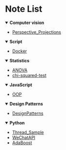 <h1>Note List</h1>


<details open>
  <summary><b>Computer vision</b></summary>
  <ul>
    <li><a href="https://github.com/dryadd44651/Note/tree/master/Computer_vision/Perspective_Projections">Perspective_Projections</a>
  </ul>
</details>
<details open>
  <summary><b>Script</b></summary>
  <ul>
    <li><a href="https://github.com/dryadd44651/Note/blob/master/Docker">Docker</a>
  </ul>
</details>
<details open>
  <summary><b>Statistics</b></summary>
  <ul>
    <li><a href="https://github.com/dryadd44651/Note/tree/master/Statistics/ANOVA">ANOVA</a>
    <li><a href="https://github.com/dryadd44651/Note/tree/master/Statistics/chi-squared-test">chi-squared-test</a>
    
  </ul>
</details>
<details open>
  <summary><b>JavaScript</b></summary>
  <ul>
    <li><a href="https://github.com/dryadd44651/Note/blob/master/JavaScript/JS_OOP.pdf">OOP</a>
  </ul>
</details>
<details open>
  <summary><b>Design Patterns</b></summary>
  <ul>
    <li><a href="https://github.com/dryadd44651/Note/tree/master/DesignPatterns">DesignPatterns</a>
  </ul>
</details>
<details open>
  <summary><b>Python</b></summary>
  <ul>
    <li><a href="https://github.com/dryadd44651/Note/tree/master/Python/Thread_Sample">Thread_Sample</a>
    <li><a href="https://github.com/dryadd44651/Note/tree/master/Python/WeChatAPI">WeChatAPI</a>
    <li><a href="https://github.com/dryadd44651/PythonAda">AdaBoost</a>
      
  </ul>
</details>

